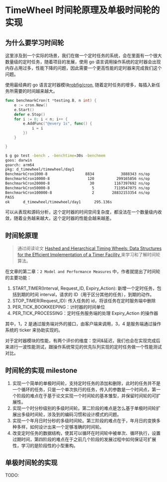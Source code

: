 # TimeWheel 时间轮原理及单极时间轮的实现

## 为什么要学习时间轮

这里涉及到一个实际的场景，我们在做一个定时任务的系统，会在里面有一个很大数量级的定时任务，随着项目的发展，使用 go 语言调用操作系统的定时器会出现内存占用过多，性能下降的问题，因此需要一个更高性能的定时器来完成我们这个问题。

使用最经典的 go 语言定时器模块[robfig/cron](https://github.com/robfig/cron), 随着定时任务的增多，每插入新任务所需要的时间越来越大。

```go
func benchmarkCron(t *testing.B, n int) {
	e := cron.New()
	e.Start()
	defer e.Stop()
	for i := 0; i < n; i++ {
		e.AddFunc("@every 1s", func() {
			i = i
		})
	}

}
```

```bash
$ g go test -bench . -benchtime=30s -benchmem
goos: darwin
goarch: arm64
pkg: d_timewheel/timewheel/day1
BenchmarkCron1000-8                 8834            3888343 ns/op          536893 B/op      11781 allocs/op
BenchmarkCron10000-8                 120          299165856 ns/op         5789890 B/op     127336 allocs/op
BenchmarkCron20000-8                  30         1167397692 ns/op        12788149 B/op     282568 allocs/op
BenchmarkCron50000-8                   5         7119547075 ns/op        51400086 B/op    1230223 allocs/op
BenchmarkCron100000-8                  2        28832153354 ns/op       186321972 B/op    4700672 allocs/op
PASS
ok      d_timewheel/timewheel/day1      295.136s
```

可以从表现和源码分析，这个定时器的时间空间复杂度，都没法在一个数量级内收敛，随着业务越来越大，这个定时器的性能会越来越差。

## 时间轮原理

> 通过阅读论文 [Hashed and Hierarchical Timing Wheels: Data Structures for the Efficient Implementation of a Timer Facility ](http://www.cs.columbia.edu/~nahum/w6998/papers/sosp87-timing-wheels.pdf) 来学习和了解时间轮算法。

在文章的第二章：`2 Model and Performance Measures` 中，作者就提出了时间轮的主要功能：

1. START_TIMER(Interval, Request_ID, Expiry_Action): 新增一个定时任务，包括到期的时间 interval，请求的 ID（用于区分其他的任务），到期的动作。
2. STOP_TIMER(Request_ID): 传入任务的 id，将该任务在定时服务端中删除
3. PER_TICK_BOOKKEEPING：计时器的时间单位
4. PER_TICK_PROCESSING：定时任务服务端的处理 Expiry_Action 的操作器

其中，1，2 是通过服务端对外的接口，由客户端来调用，3，4 是服务端通过操作系统的 ticker 来协助实现的。

对于定时器模块的性能，有两个评价的维度：空间&延迟，我们也会在实现完成后来进行一波性能测试，跟操作系统常见的优先队列实现的定时任务做一个性能测试对比。

## 时间轮的实现 milestone

1. 实现一个简单的单极时间轮，支持定时任务的添加和删除，此时的任务并不是一个循环的任务，只是一个单次执行的任务，传入的参数是一个时间点，第一个阶段的难点在于基于论文实现一个时间轮的基本雏型，并保留时间轮的可扩展性。
2. 实现一个时分秒级别的多级时间轮。第二阶段的难点是怎么基于单极时间轮扩展出多级时间轮，涉及到的编码习惯和设计模式的问题。
3. 实现一个年月日时分秒的多级时间轮。第三阶段的难点在于，年月日的变换多种多样，如何设计出来一个足够准确的时间轮。
4. 改变定时任务的数据结构，使其可以循环在时间轮中被单次、循环执行，设置过期时间，第四阶段的难点在于之前几个阶段的发展过程中如何保证可扩展性，学习的是阶段性的小型重构。

## 单极时间轮的实现

TODO:
